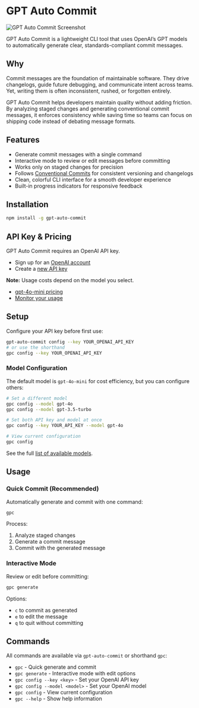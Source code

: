 # GPT Auto Commit

![GPT Auto Commit Screenshot](https://github.com/user-attachments/assets/919558a7-cc4e-4e47-804b-0be0e14cd722)

GPT Auto Commit is a lightweight CLI tool that uses OpenAI’s GPT models to automatically generate clear, standards-compliant commit messages.

## Why

Commit messages are the foundation of maintainable software. They drive changelogs, guide future debugging, and communicate intent across teams. Yet, writing them is often inconsistent, rushed, or forgotten entirely.

GPT Auto Commit helps developers maintain quality without adding friction. By analyzing staged changes and generating conventional commit messages, it enforces consistency while saving time so teams can focus on shipping code instead of debating message formats.

## Features

- Generate commit messages with a single command
- Interactive mode to review or edit messages before committing
- Works only on staged changes for precision
- Follows [Conventional Commits](https://www.conventionalcommits.org) for consistent versioning and changelogs
- Clean, colorful CLI interface for a smooth developer experience
- Built-in progress indicators for responsive feedback

## Installation

```bash
npm install -g gpt-auto-commit
```

## API Key & Pricing

GPT Auto Commit requires an OpenAI API key.

- Sign up for an [OpenAI account](https://platform.openai.com/signup)
- Create a [new API key](https://platform.openai.com/api-keys)

**Note:** Usage costs depend on the model you select.

- [gpt-4o-mini pricing](https://platform.openai.com/docs/pricing)
- [Monitor your usage](https://platform.openai.com/usage)

## Setup

Configure your API key before first use:

```bash
gpt-auto-commit config --key YOUR_OPENAI_API_KEY
# or use the shorthand
gpc config --key YOUR_OPENAI_API_KEY
```

### Model Configuration

The default model is `gpt-4o-mini` for cost efficiency, but you can configure others:

```bash
# Set a different model
gpc config --model gpt-4o
gpc config --model gpt-3.5-turbo

# Set both API key and model at once
gpc config --key YOUR_API_KEY --model gpt-4o

# View current configuration
gpc config
```

See the full [list of available models](https://platform.openai.com/docs/pricing).

## Usage

### Quick Commit (Recommended)

Automatically generate and commit with one command:

```bash
gpc
```

Process:

1. Analyze staged changes
2. Generate a commit message
3. Commit with the generated message

### Interactive Mode

Review or edit before committing:

```bash
gpc generate
```

Options:

- `c` to commit as generated
- `e` to edit the message
- `q` to quit without committing

## Commands

All commands are available via `gpt-auto-commit` or shorthand `gpc`:

- `gpc` - Quick generate and commit
- `gpc generate` - Interactive mode with edit options
- `gpc config --key <key>` - Set your OpenAI API key
- `gpc config --model <model>` - Set your OpenAI model
- `gpc config` - View current configuration
- `gpc --help` - Show help information

